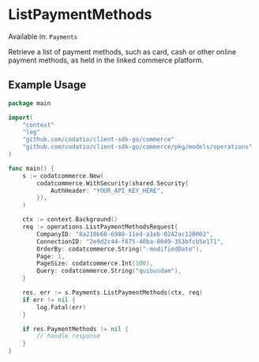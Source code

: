 # ListPaymentMethods
Available in: `Payments`

Retrieve a list of payment methods, such as card, cash or other online payment methods, as held in the linked commerce platform.

## Example Usage
```go
package main

import(
	"context"
	"log"
	"github.com/codatio/client-sdk-go/commerce"
	"github.com/codatio/client-sdk-go/commerce/pkg/models/operations"
)

func main() {
    s := codatcommerce.New(
        codatcommerce.WithSecurity(shared.Security{
            AuthHeader: "YOUR_API_KEY_HERE",
        }),
    )

    ctx := context.Background()    
    req := operations.ListPaymentMethodsRequest{
        CompanyID: "8a210b68-6988-11ed-a1eb-0242ac120002",
        ConnectionID: "2e9d2c44-f675-40ba-8049-353bfcb5e171",
        OrderBy: codatcommerce.String("-modifiedDate"),
        Page: 1,
        PageSize: codatcommerce.Int(100),
        Query: codatcommerce.String("quibusdam"),
    }

    res, err := s.Payments.ListPaymentMethods(ctx, req)
    if err != nil {
        log.Fatal(err)
    }

    if res.PaymentMethods != nil {
        // handle response
    }
}
```